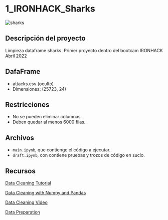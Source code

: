 # 1_IRONHACK_Sharks

![sharks](images/sharks.jfif)


## Descripción del proyecto

Limpieza dataframe sharks. Primer proyecto dentro del bootcam IRONHACK Abril 2022

## DafaFrame 

- attacks.csv (oculto)
- Dimensiones: (25723, 24)

## Restricciones

- No se pueden eliminar columnas.
- Deben quedar al menos 6000 filas.

## Archivos

- `main.ipynb`, que contienge el código a ejecutar.
- `draft.ipynb`, con contiene pruebas y trozos de código en sucio.

## Recursos

[Data Cleaning Tutorial](https://www.tutorialspoint.com/python/python_data_cleansing.html)

[Data Cleaning with Numpy and Pandas](https://realpython.com/python-data-cleaning-numpy-pandas/#python-data-cleaning-recap-and-resources)

[Data Cleaning Video](https://www.youtube.com/watch?v=ZOX18HfLHGQ)

[Data Preparation](https://www.kdnuggets.com/2017/06/7-steps-mastering-data-preparation-python.html)